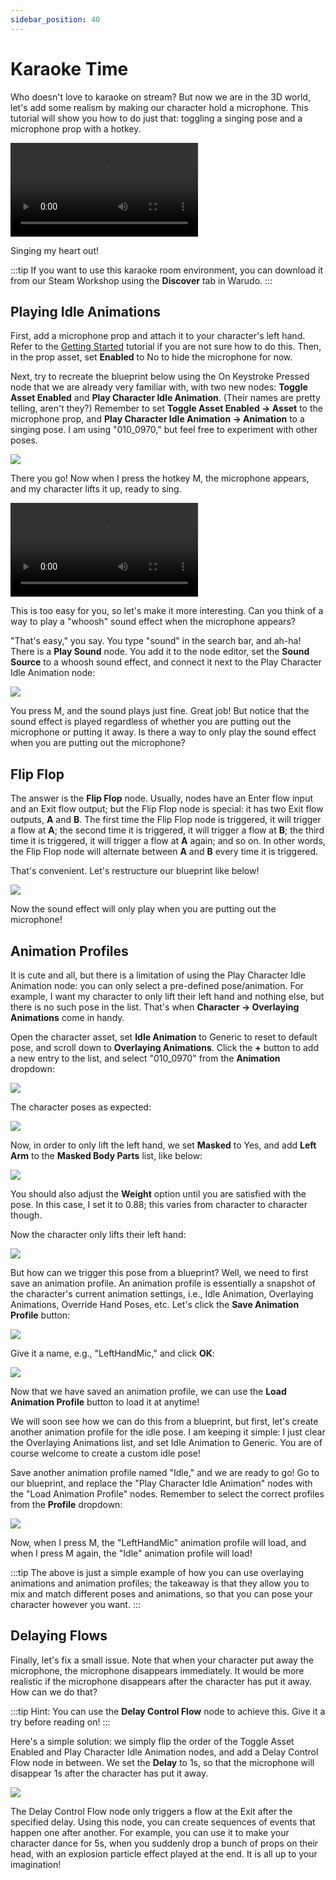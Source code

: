 ```yaml
---
sidebar_position: 40
---
```


# Karaoke Time

Who doesn't love to karaoke on stream? But now we are in the 3D world, let's add some realism by making our character hold a microphone. This tutorial will show you how to do just that: toggling a singing pose and a microphone prop with a hotkey.

<div style={{width: '100%'}} className="video-box"><video controls loop src="/doc-img/karaoke.mp4" /></div>
<p class="img-desc">Singing my heart out!</p>

:::tip
If you want to use this karaoke room environment, you can download it from our Steam Workshop using the **Discover** tab in Warudo.
:::

## Playing Idle Animations

First, add a microphone prop and attach it to your character's left hand. Refer to the [Getting Started](../../tutorials/readme-1.md#assets-tab) tutorial if you are not sure how to do this. Then, in the prop asset, set **Enabled** to No to hide the microphone for now.

Next, try to recreate the blueprint below using the On Keystroke Pressed node that we are already very familiar with, with two new nodes: **Toggle Asset Enabled** and **Play Character Idle Animation**. (Their names are pretty telling, aren't they?) Remember to set **Toggle Asset Enabled → Asset** to the microphone prop, and **Play Character Idle Animation → Animation** to a singing pose. I am using "010_0970," but feel free to experiment with other poses.

![](/doc-img/en-blueprint-karaoke-1.png)

There you go! Now when I press the hotkey M, the microphone appears, and my character lifts it up, ready to sing. 

<div style={{width: '100%'}} className="video-box"><video controls loop src="/doc-img/karaoke-2.mp4" /></div>

This is too easy for you, so let's make it more interesting. Can you think of a way to play a "whoosh" sound effect when the microphone appears?

"That's easy," you say. You type "sound" in the search bar, and ah-ha! There is a **Play Sound** node. You add it to the node editor, set the **Sound Source** to a whoosh sound effect, and connect it next to the Play Character Idle Animation node:

![](/doc-img/en-blueprint-karaoke-2.png)

You press M, and the sound plays just fine. Great job! But notice that the sound effect is played regardless of whether you are putting out the microphone or putting it away. Is there a way to only play the sound effect when you are putting out the microphone?

## Flip Flop

The answer is the **Flip Flop** node. Usually, nodes have an Enter flow input and an Exit flow output; but the Flip Flop node is special: it has two Exit flow outputs, **A** and **B**. The first time the Flip Flop node is triggered, it will trigger a flow at **A**; the second time it is triggered, it will trigger a flow at **B**; the third time it is triggered, it will trigger a flow at **A** again; and so on. In other words, the Flip Flop node will alternate between **A** and **B** every time it is triggered.

That's convenient. Let's restructure our blueprint like below!

![](/doc-img/en-blueprint-karaoke-3.png)

Now the sound effect will only play when you are putting out the microphone!

## Animation Profiles

It is cute and all, but there is a limitation of using the Play Character Idle Animation node: you can only select a pre-defined pose/animation. For example, I want my character to only lift their left hand and nothing else, but there is no such pose in the list. That's when **Character → Overlaying Animations** come in handy.

Open the character asset, set **Idle Animation** to Generic to reset to default pose, and scroll down to **Overlaying Animations**. Click the **+** button to add a new entry to the list, and select "010_0970" from the **Animation** dropdown:

![](/doc-img/en-blueprint-karaoke-8.png)

The character poses as expected:

![](/doc-img/en-blueprint-karaoke-9.png)

Now, in order to only lift the left hand, we set **Masked** to Yes, and add **Left Arm** to the **Masked Body Parts** list, like below:

![](/doc-img/en-blueprint-karaoke-4.png)

You should also adjust the **Weight** option until you are satisfied with the pose. In this case, I set it to 0.88; this varies from character to character though.

Now the character only lifts their left hand:

![](/doc-img/en-blueprint-karaoke-5.png)

But how can we trigger this pose from a blueprint? Well, we need to first save an animation profile. An animation profile is essentially a snapshot of the character's current animation settings, i.e., Idle Animation, Overlaying Animations, Override Hand Poses, etc. Let's click the **Save Animation Profile** button:

![](/doc-img/en-blueprint-karaoke-6.png)

Give it a name, e.g., "LeftHandMic," and click **OK**:

![](/doc-img/en-blueprint-karaoke-7.png)

Now that we have saved an animation profile, we can use the **Load Animation Profile** button to load it at anytime!

We will soon see how we can do this from a blueprint, but first, let's create another animation profile for the idle pose. I am keeping it simple: I just clear the Overlaying Animations list, and set Idle Animation to Generic. You are of course welcome to create a custom idle pose!

Save another animation profile named "Idle," and we are ready to go! Go to our blueprint, and replace the "Play Character Idle Animation" nodes with the "Load Animation Profile" nodes. Remember to select the correct profiles from the **Profile** dropdown:

![](/doc-img/en-blueprint-karaoke-10.png)

Now, when I press M, the "LeftHandMic" animation profile will load, and when I press M again, the "Idle" animation profile will load!

:::tip
The above is just a simple example of how you can use overlaying animations and animation profiles; the takeaway is that they allow you to mix and match different poses and animations, so that you can pose your character however you want.
:::

## Delaying Flows

Finally, let's fix a small issue. Note that when your character put away the microphone, the microphone disappears immediately. It would be more realistic if the microphone disappears after the character has put it away. How can we do that?

:::tip
Hint: You can use the **Delay Control Flow** node to achieve this. Give it a try before reading on!
:::

Here's a simple solution: we simply flip the order of the Toggle Asset Enabled and Play Character Idle Animation nodes, and add a Delay Control Flow node in between. We set the **Delay** to 1s, so that the microphone will disappear 1s after the character has put it away.

![](/doc-img/en-blueprint-karaoke-11.png)

The Delay Control Flow node only triggers a flow at the Exit after the specified delay. Using this node, you can create sequences of events that happen one after another. For example, you can use it to make your character dance for 5s, when you suddenly drop a bunch of props on their head, with an explosion particle effect played at the end. It is all up to your imagination!
